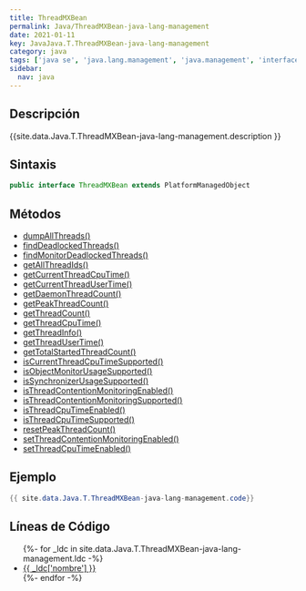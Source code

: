 ```yaml
---
title: ThreadMXBean
permalink: Java/ThreadMXBean-java-lang-management
date: 2021-01-11
key: JavaJava.T.ThreadMXBean-java-lang-management
category: java
tags: ['java se', 'java.lang.management', 'java.management', 'interface java', 'Java 1.5']
sidebar: 
  nav: java
---
```


## Descripción
{{site.data.Java.T.ThreadMXBean-java-lang-management.description }}

## Sintaxis
~~~java
public interface ThreadMXBean extends PlatformManagedObject
~~~

## Métodos
* [dumpAllThreads()](/Java/ThreadMXBean-java-lang-management/dumpAllThreads)
* [findDeadlockedThreads()](/Java/ThreadMXBean-java-lang-management/findDeadlockedThreads)
* [findMonitorDeadlockedThreads()](/Java/ThreadMXBean-java-lang-management/findMonitorDeadlockedThreads)
* [getAllThreadIds()](/Java/ThreadMXBean-java-lang-management/getAllThreadIds)
* [getCurrentThreadCpuTime()](/Java/ThreadMXBean-java-lang-management/getCurrentThreadCpuTime)
* [getCurrentThreadUserTime()](/Java/ThreadMXBean-java-lang-management/getCurrentThreadUserTime)
* [getDaemonThreadCount()](/Java/ThreadMXBean-java-lang-management/getDaemonThreadCount)
* [getPeakThreadCount()](/Java/ThreadMXBean-java-lang-management/getPeakThreadCount)
* [getThreadCount()](/Java/ThreadMXBean-java-lang-management/getThreadCount)
* [getThreadCpuTime()](/Java/ThreadMXBean-java-lang-management/getThreadCpuTime)
* [getThreadInfo()](/Java/ThreadMXBean-java-lang-management/getThreadInfo)
* [getThreadUserTime()](/Java/ThreadMXBean-java-lang-management/getThreadUserTime)
* [getTotalStartedThreadCount()](/Java/ThreadMXBean-java-lang-management/getTotalStartedThreadCount)
* [isCurrentThreadCpuTimeSupported()](/Java/ThreadMXBean-java-lang-management/isCurrentThreadCpuTimeSupported)
* [isObjectMonitorUsageSupported()](/Java/ThreadMXBean-java-lang-management/isObjectMonitorUsageSupported)
* [isSynchronizerUsageSupported()](/Java/ThreadMXBean-java-lang-management/isSynchronizerUsageSupported)
* [isThreadContentionMonitoringEnabled()](/Java/ThreadMXBean-java-lang-management/isThreadContentionMonitoringEnabled)
* [isThreadContentionMonitoringSupported()](/Java/ThreadMXBean-java-lang-management/isThreadContentionMonitoringSupported)
* [isThreadCpuTimeEnabled()](/Java/ThreadMXBean-java-lang-management/isThreadCpuTimeEnabled)
* [isThreadCpuTimeSupported()](/Java/ThreadMXBean-java-lang-management/isThreadCpuTimeSupported)
* [resetPeakThreadCount()](/Java/ThreadMXBean-java-lang-management/resetPeakThreadCount)
* [setThreadContentionMonitoringEnabled()](/Java/ThreadMXBean-java-lang-management/setThreadContentionMonitoringEnabled)
* [setThreadCpuTimeEnabled()](/Java/ThreadMXBean-java-lang-management/setThreadCpuTimeEnabled)

## Ejemplo
~~~java
{{ site.data.Java.T.ThreadMXBean-java-lang-management.code}}
~~~

## Líneas de Código
<ul>
{%- for _ldc in site.data.Java.T.ThreadMXBean-java-lang-management.ldc -%}
   <li>
       <a href="{{_ldc['url'] }}">{{ _ldc['nombre'] }}</a>
   </li>
{%- endfor -%}
</ul>
